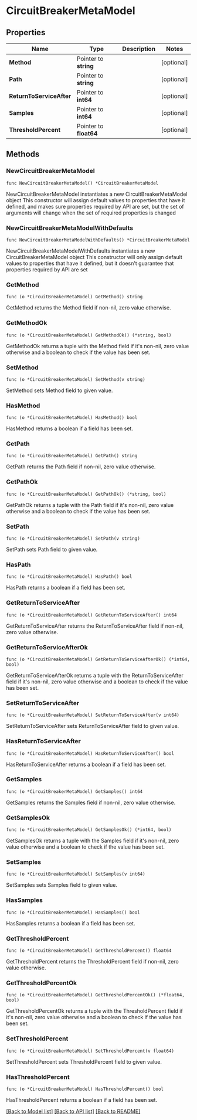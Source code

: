 # CircuitBreakerMetaModel

## Properties

Name | Type | Description | Notes
------------ | ------------- | ------------- | -------------
**Method** | Pointer to **string** |  | [optional] 
**Path** | Pointer to **string** |  | [optional] 
**ReturnToServiceAfter** | Pointer to **int64** |  | [optional] 
**Samples** | Pointer to **int64** |  | [optional] 
**ThresholdPercent** | Pointer to **float64** |  | [optional] 

## Methods

### NewCircuitBreakerMetaModel

`func NewCircuitBreakerMetaModel() *CircuitBreakerMetaModel`

NewCircuitBreakerMetaModel instantiates a new CircuitBreakerMetaModel object
This constructor will assign default values to properties that have it defined,
and makes sure properties required by API are set, but the set of arguments
will change when the set of required properties is changed

### NewCircuitBreakerMetaModelWithDefaults

`func NewCircuitBreakerMetaModelWithDefaults() *CircuitBreakerMetaModel`

NewCircuitBreakerMetaModelWithDefaults instantiates a new CircuitBreakerMetaModel object
This constructor will only assign default values to properties that have it defined,
but it doesn't guarantee that properties required by API are set

### GetMethod

`func (o *CircuitBreakerMetaModel) GetMethod() string`

GetMethod returns the Method field if non-nil, zero value otherwise.

### GetMethodOk

`func (o *CircuitBreakerMetaModel) GetMethodOk() (*string, bool)`

GetMethodOk returns a tuple with the Method field if it's non-nil, zero value otherwise
and a boolean to check if the value has been set.

### SetMethod

`func (o *CircuitBreakerMetaModel) SetMethod(v string)`

SetMethod sets Method field to given value.

### HasMethod

`func (o *CircuitBreakerMetaModel) HasMethod() bool`

HasMethod returns a boolean if a field has been set.

### GetPath

`func (o *CircuitBreakerMetaModel) GetPath() string`

GetPath returns the Path field if non-nil, zero value otherwise.

### GetPathOk

`func (o *CircuitBreakerMetaModel) GetPathOk() (*string, bool)`

GetPathOk returns a tuple with the Path field if it's non-nil, zero value otherwise
and a boolean to check if the value has been set.

### SetPath

`func (o *CircuitBreakerMetaModel) SetPath(v string)`

SetPath sets Path field to given value.

### HasPath

`func (o *CircuitBreakerMetaModel) HasPath() bool`

HasPath returns a boolean if a field has been set.

### GetReturnToServiceAfter

`func (o *CircuitBreakerMetaModel) GetReturnToServiceAfter() int64`

GetReturnToServiceAfter returns the ReturnToServiceAfter field if non-nil, zero value otherwise.

### GetReturnToServiceAfterOk

`func (o *CircuitBreakerMetaModel) GetReturnToServiceAfterOk() (*int64, bool)`

GetReturnToServiceAfterOk returns a tuple with the ReturnToServiceAfter field if it's non-nil, zero value otherwise
and a boolean to check if the value has been set.

### SetReturnToServiceAfter

`func (o *CircuitBreakerMetaModel) SetReturnToServiceAfter(v int64)`

SetReturnToServiceAfter sets ReturnToServiceAfter field to given value.

### HasReturnToServiceAfter

`func (o *CircuitBreakerMetaModel) HasReturnToServiceAfter() bool`

HasReturnToServiceAfter returns a boolean if a field has been set.

### GetSamples

`func (o *CircuitBreakerMetaModel) GetSamples() int64`

GetSamples returns the Samples field if non-nil, zero value otherwise.

### GetSamplesOk

`func (o *CircuitBreakerMetaModel) GetSamplesOk() (*int64, bool)`

GetSamplesOk returns a tuple with the Samples field if it's non-nil, zero value otherwise
and a boolean to check if the value has been set.

### SetSamples

`func (o *CircuitBreakerMetaModel) SetSamples(v int64)`

SetSamples sets Samples field to given value.

### HasSamples

`func (o *CircuitBreakerMetaModel) HasSamples() bool`

HasSamples returns a boolean if a field has been set.

### GetThresholdPercent

`func (o *CircuitBreakerMetaModel) GetThresholdPercent() float64`

GetThresholdPercent returns the ThresholdPercent field if non-nil, zero value otherwise.

### GetThresholdPercentOk

`func (o *CircuitBreakerMetaModel) GetThresholdPercentOk() (*float64, bool)`

GetThresholdPercentOk returns a tuple with the ThresholdPercent field if it's non-nil, zero value otherwise
and a boolean to check if the value has been set.

### SetThresholdPercent

`func (o *CircuitBreakerMetaModel) SetThresholdPercent(v float64)`

SetThresholdPercent sets ThresholdPercent field to given value.

### HasThresholdPercent

`func (o *CircuitBreakerMetaModel) HasThresholdPercent() bool`

HasThresholdPercent returns a boolean if a field has been set.


[[Back to Model list]](../README.md#documentation-for-models) [[Back to API list]](../README.md#documentation-for-api-endpoints) [[Back to README]](../README.md)


